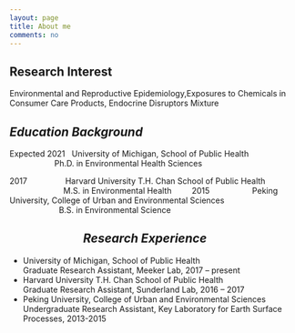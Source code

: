 ```yaml
---
layout: page
title: About me
comments: no
---
```


<!--we are changing here into About me-->
Research Interest
-----------------

Environmental and Reproductive Epidemiology,Exposures to Chemicals in Consumer Care Products, Endocrine Disruptors Mixture


_Education Background_
--------------------

Expected 2021   University of Michigan, School of Public Health<br/>
                       Ph.D. in Environmental Health Sciences 
                
2017                  Harvard University T.H. Chan School of Public Health<br/>
                          M.S. in Environmental Health
         
2015                    Peking University, College of Urban and Environmental Sciences<br/>
                         B.S. in Environmental Science
  	                 
                           
_Research Experience_
-----------------------

- University of Michigan, School of Public Health 
<br/>Graduate Research Assistant, Meeker Lab, 2017 – present
- Harvard University T.H. Chan School of Public Health
<br/>Graduate Research Assistant, Sunderland Lab, 2016 – 2017
- Peking University, College of Urban and Environmental Sciences
<br/>Undergraduate Research Assistant, Key Laboratory for Earth Surface Processes, 2013-2015





